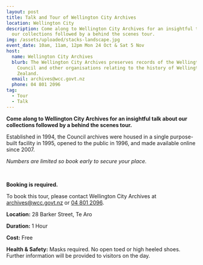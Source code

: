 ```yaml
---
layout: post
title: Talk and Tour of Wellington City Archives
location: Wellington City
description: Come along to Wellington City Archives for an insightful talk about
  our collections followed by a behind the scenes tour.
img: /assets/uploaded/stacks-landscape.jpg
event_date: 10am, 11am, 12pm Mon 24 Oct & Sat 5 Nov
host:
  name: Wellington City Archives
  blurb: The Wellington City Archives preserves records of the Wellington City
    Council and other organisations relating to the history of Wellington, New
    Zealand.
  email: archives@wcc.govt.nz
  phone: 04 801 2096
tag:
  - Tour
  - Talk
---
```

**Come along to Wellington City Archives for an insightful talk about our collections followed by a behind the scenes tour.**

Established in 1994, the Council archives were housed in a single purpose-built facility in 1995, opened to the public in 1996, and made available online since 2007.

*Numbers are limited so book early to secure your place.* 

<br>

**Booking is required.**

To book this tour, please contact Wellington City Archives at [archives@wcc.govt.nz](mailto:archives@wcc.govt.nz) or [04 801 2096](tel:+6448012096).

**Location:** 28 Barker Street, Te Aro

**Duration:** 1 Hour

**Cost:** Free

**Health & Safety:** Masks required. No open toed or high heeled shoes. Further information will be provided to visitors on the day.